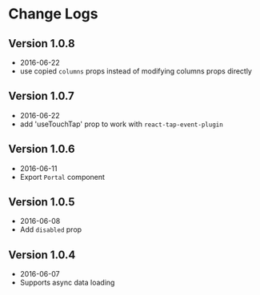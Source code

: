 # Change Logs

## Version 1.0.8

- 2016-06-22
- use copied `columns` props instead of modifying columns props directly

## Version 1.0.7

- 2016-06-22
- add 'useTouchTap' prop to work with `react-tap-event-plugin`

## Version 1.0.6

- 2016-06-11
- Export `Portal` component

## Version 1.0.5

- 2016-06-08
- Add `disabled` prop

## Version 1.0.4

- 2016-06-07
- Supports async data loading
